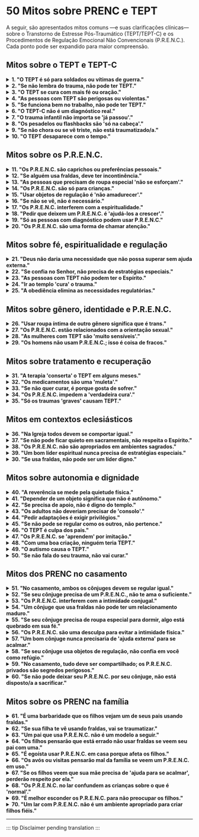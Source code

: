 ﻿# 50 Mitos sobre PRENC e TEPT

A seguir, são apresentados mitos comuns —e suas clarificações clínicas— sobre o Transtorno de Estresse Pós-Traumático (TEPT/TEPT-C) e os Procedimentos de Regulação Emocional Não Convencionais (P.R.E.N.C.). Cada ponto pode ser expandido para maior compreensão.

## Mitos sobre o TEPT e TEPT-C
<details>
<summary><strong>1. "O TEPT é só para soldados ou vítimas de guerra."</strong></summary>
<p><strong>Realidade:</strong> O TEPT pode surgir após qualquer evento traumático (abuso, negligência, acidentes, violência doméstica).<br><strong>Risco:</strong> Invisibiliza o sofrimento de civis, especialmente mulheres e crianças.</p>
</details>

<details>
<summary><strong>2. "Se não lembra do trauma, não pode ter TEPT."</strong></summary>
<p><strong>Realidade:</strong> A amnésia dissociativa é um sintoma comum do TEPT-C. O corpo lembra embora a mente não.<br><strong>Risco:</strong> Se nega apoio a quem não tem "provas narrativas".</p>
</details>

<details>
<summary><strong>3. "O TEPT se cura com mais fé ou oração."</strong></summary>
<p><strong>Realidade:</strong> O trauma altera circuitos cerebrais; a fé pode acompanhar, mas não substitui a regulação neurológica.<br><strong>Risco:</strong> Culpabiliza a pessoa por "não orar o suficiente".</p>
</details>

<details>
<summary><strong>4. "As pessoas com TEPT são perigosas ou violentas."</strong></summary>
<p><strong>Realidade:</strong> A maioria se paraliza ou se retira; a agressão é rara e costuma ser defensiva.<br><strong>Risco:</strong> Estigmatização e exclusão social.</p>
</details>

<details>
<summary><strong>5. "Se funciona bem no trabalho, não pode ter TEPT."</strong></summary>
<p><strong>Realidade:</strong> Muitas pessoas "funcionam" com alto custo emocional (esgotamento, dissociação).<br><strong>Risco:</strong> Se nega a gravidade do sofrimento interno.</p>
</details>

<details>
<summary><strong>6. "O TEPT-C não é um diagnóstico real."</strong></summary>
<p><strong>Realidade:</strong> Embora não esteja no DSM-5 (EUA), sim está na CID-11 (OMS) e é amplamente reconhecido clinicamente.<br><strong>Risco:</strong> Se invalida a experiência de quem sofreu trauma prolongado.</p>
</details>

<details>
<summary><strong>7. "O trauma infantil não importa se 'já passou'."</strong></summary>
<p><strong>Realidade:</strong> O trauma precoce reconfigura o cérebro em desenvolvimento. Seus efeitos são duradouros sem intervenção.<br><strong>Risco:</strong> Se minimiza o impacto do desamparo na infância.</p>
</details>

<details>
<summary><strong>8. "Os pesadelos ou flashbacks são 'só na cabeça'."</strong></summary>
<p><strong>Realidade:</strong> São respostas fisiológicas reais, com ativação do sistema nervoso autônomo.<br><strong>Risco:</strong> Se desacredita a experiência sensorial do trauma.</p>
</details>

<details>
<summary><strong>9. "Se não chora ou se vê triste, não está traumatizado/a."</strong></summary>
<p><strong>Realidade:</strong> A anestesia afetiva é um sintoma comum do TEPT.<br><strong>Risco:</strong> Se confunde a desconexão com a indiferença.</p>
</details>

<details>
<summary><strong>10. "O TEPT desaparece com o tempo."</strong></summary>
<p><strong>Realidade:</strong> Sem tratamento, pode se cronificar ou piorar.<br><strong>Risco:</strong> Se atrasa a busca de ajuda.</p>
</details>

## Mitos sobre os P.R.E.N.C.
<details>
<summary><strong>11. "Os P.R.E.N.C. são caprichos ou preferências pessoais."</strong></summary>
<p><strong>Realidade:</strong> São estratégias adaptativas neurologicamente fundamentadas.<br><strong>Risco:</strong> Se negam adaptações razoáveis.</p>
</details>

<details>
<summary><strong>12. "Se alguém usa fraldas, deve ter incontinência."</strong></summary>
<p><strong>Realidade:</strong> Podem ser usadas por contenção tátil, não por função fisiológica.<br><strong>Risco:</strong> Humilhação e vergonha desnecessária.</p>
</details>

<details>
<summary><strong>13. "As pessoas que precisam de roupa especial 'não se esforçam'."</strong></summary>
<p><strong>Realidade:</strong> A sobrecarga sensorial é real e esgotadora.<br><strong>Risco:</strong> Se interpreta a necessidade como preguiça.</p>
</details>

<details>
<summary><strong>14. "Os P.R.E.N.C. são só para crianças."</strong></summary>
<p><strong>Realidade:</strong> As necessidades regulatórias persistem na idade adulta, especialmente após trauma complexo.<br><strong>Risco:</strong> Se nega apoio a adultos com necessidades legítimas.</p>
</details>

<details>
<summary><strong>15. "Usar objetos de regulação é 'não amadurecer'."</strong></summary>
<p><strong>Realidade:</strong> A maturidade inclui saber o que precisa para funcionar com dignidade.<br><strong>Risco:</strong> Se patologiza a autorregulação.</p>
</details>

<details>
<summary><strong>16. "Se não se vê, não é necessário."</strong></summary>
<p><strong>Realidade:</strong> Muitos P.R.E.N.C. são discretos (roupa íntima, acessórios).<br><strong>Risco:</strong> Se exige "normalidade visível" como condição de pertencimento.</p>
</details>

<details>
<summary><strong>17. "Os P.R.E.N.C. interferem com a espiritualidade."</strong></summary>
<p><strong>Realidade:</strong> Permitem maior presença corporal, o que facilita a conexão espiritual.<br><strong>Risco:</strong> Se exclui quem regula de forma não convencional.</p>
</details>

<details>
<summary><strong>18. "Pedir que deixem um P.R.E.N.C. é 'ajudá-los a crescer'."</strong></summary>
<p><strong>Realidade:</strong> Pode causar colapso emocional ou dissociação.<br><strong>Risco:</strong> Dano psicológico e distanciamento espiritual.</p>
</details>

<details>
<summary><strong>19. "Só as pessoas com diagnóstico podem usar P.R.E.N.C."</strong></summary>
<p><strong>Realidade:</strong> Muitos não têm acesso a diagnóstico, mas suas necessidades são reais.<br><strong>Risco:</strong> Se condiciona o apoio ao status clínico formal.</p>
</details>

<details>
<summary><strong>20. "Os P.R.E.N.C. são uma forma de chamar atenção."</strong></summary>
<p><strong>Realidade:</strong> A maioria se usa em privado ou de forma discreta.<br><strong>Risco:</strong> Se desacredita a intenção regulatória.</p>
</details>

## Mitos sobre fé, espiritualidade e regulação
<details>
<summary><strong>21. "Deus não daria uma necessidade que não possa superar sem ajuda externa."</strong></summary>
<p><strong>Realidade:</strong> Deus dá dons, incluindo terapeutas, ciência e estratégias corporais.<br><strong>Risco:</strong> Se rejeita a ajuda como "falta de fé".</p>
</details>

<details>
<summary><strong>22. "Se confia no Senhor, não precisa de estratégias especiais."</strong></summary>
<p><strong>Realidade:</strong> A fé e a neurociência não são mutuamente excludentes.<br><strong>Risco:</strong> Se culpa a pessoa por "depender do terreno".</p>
</details>

<details>
<summary><strong>23. "As pessoas com TEPT não podem ter o Espírito."</strong></summary>
<p><strong>Realidade:</strong> O Espírito pode tocar qualquer filho de Deus, independentemente de seu estado neurológico.<br><strong>Risco:</strong> Se nega a agência espiritual.</p>
</details>

<details>
<summary><strong>24. "Ir ao templo 'cura' o trauma."</strong></summary>
<p><strong>Realidade:</strong> O templo é sagrado, mas não substitui a terapia centrada no trauma.<br><strong>Risco:</strong> Se gera culpa por "não curar no templo".</p>
</details>

<details>
<summary><strong>25. "A obediência elimina as necessidades regulatórias."</strong></summary>
<p><strong>Realidade:</strong> A obediência não reconfigura circuitos neuronais danificados pelo trauma.<br><strong>Risco:</strong> Se confunde a santidade com a normalidade neurológica.</p>
</details>

## Mitos sobre gênero, identidade e P.R.E.N.C.
<details>
<summary><strong>26. "Usar roupa íntima de outro gênero significa que é trans."</strong></summary>
<p><strong>Realidade:</strong> Pode ser por textura, não por identidade.<br><strong>Risco:</strong> Confusão clínica grave e dano relacional.</p>
</details>

<details>
<summary><strong>27. "Os P.R.E.N.C. estão relacionados com a orientação sexual."</strong></summary>
<p><strong>Realidade:</strong> São respostas neurológicas, não expressões de identidade sexual.<br><strong>Risco:</strong> Estigmatização dupla.</p>
</details>

<details>
<summary><strong>28. "As mulheres com TEPT são 'muito sensíveis'."</strong></summary>
<p><strong>Realidade:</strong> A sensibilidade é uma resposta adaptativa ao perigo.<br><strong>Risco:</strong> Se minimiza o trauma de gênero.</p>
</details>

<details>
<summary><strong>29. "Os homens não usam P.R.E.N.C.; isso é coisa de fracos."</strong></summary>
<p><strong>Realidade:</strong> Os homens também têm necessidades regulatórias, mas as ocultam por estigma.<br><strong>Risco:</strong> Isolamento e suicídio.</p>
</details>

## Mitos sobre tratamento e recuperação
<details>
<summary><strong>31. "A terapia 'conserta' o TEPT em alguns meses."</strong></summary>
<p><strong>Realidade:</strong> A cura do trauma complexo leva anos e nem sempre é linear.<br><strong>Risco:</strong> Frustração e abandono do tratamento.</p>
</details>

<details>
<summary><strong>32. "Os medicamentos são uma 'muleta'."</strong></summary>
<p><strong>Realidade:</strong> Podem restaurar o equilíbrio neuroquímico necessário para a terapia.<br><strong>Risco:</strong> Se rejeita tratamento efetivo.</p>
</details>

<details>
<summary><strong>33. "Se não quer curar, é porque gosta de sofrer."</strong></summary>
<p><strong>Realidade:</strong> O medo da cura (por perda de identidade, etc.) é comum no TEPT-C.<br><strong>Risco:</strong> Culpa e abandono.</p>
</details>

<details>
<summary><strong>34. "Os P.R.E.N.C. impedem a 'verdadeira cura'."</strong></summary>
<p><strong>Realidade:</strong> São pontes para a regulação, não obstáculos.<br><strong>Risco:</strong> Se força a renúncia prematura.</p>
</details>

<details>
<summary><strong>35. "Só os traumas 'graves' causam TEPT."</strong></summary>
<p><strong>Realidade:</strong> A percepção subjetiva de ameaça é o que conta, não a "gravidade objetiva".<br><strong>Risco:</strong> Se invalidam traumas de negligência ou humilhação crônica.</p>
</details>

## Mitos em contextos eclesiásticos
<details>
<summary><strong>36. "Na Igreja todos devem se comportar igual."</strong></summary>
<p><strong>Realidade:</strong> A diversidade neurológica é parte do plano de Deus.<br><strong>Risco:</strong> Homogeneização forçada que exclui.</p>
</details>

<details>
<summary><strong>37. "Se não pode ficar quieto em sacramentais, não respeita o Espírito."</strong></summary>
<p><strong>Realidade:</strong> O movimento pode ser regulação sensorial necessária.<br><strong>Risco:</strong> Correção pública que humilha.</p>
</details>

<details>
<summary><strong>38. "Os P.R.E.N.C. não são apropriados em ambientes sagrados."</strong></summary>
<p><strong>Realidade:</strong> A santidade inclui a compaixão pelas necessidades reais.<br><strong>Risco:</strong> Se prioriza a aparência sobre a inclusão.</p>
</details>

<details>
<summary><strong>39. "Um bom líder espiritual nunca precisa de estratégias especiais."</strong></summary>
<p><strong>Realidade:</strong> Os líderes também são humanos com necessidades neurológicas.<br><strong>Risco:</strong> Hipocrisia e esgotamento.</p>
</details>

<details>
<summary><strong>30. "Se usa fraldas, não pode ser um líder digno."</strong></summary>
<p><strong>Realidade:</strong> A dignidade não depende da regulação sensorial.<br><strong>Risco:</strong> Exclusão de chamados baseada em preconceito.</p>
</details>

## Mitos sobre autonomia e dignidade
<details>
<summary><strong>40. "A reverência se mede pela quietude física."</strong></summary>
<p><strong>Realidade:</strong> A reverência é do coração, não do corpo.<br><strong>Risco:</strong> Se confunde a expressão com a intenção.</p>
</details>

<details>
<summary><strong>41. "Depender de um objeto significa que não é autônomo."</strong></summary>
<p><strong>Realidade:</strong> A autonomia inclui escolher suas ferramentas de regulação.<br><strong>Risco:</strong> Se nega a agência pessoal.</p>
</details>

<details>
<summary><strong>42. "Se precisa de apoio, não é digno do templo."</strong></summary>
<p><strong>Realidade:</strong> A dignidade para o templo se baseia no coração, não na funcionalidade neurológica.<br><strong>Risco:</strong> Barreiras espirituais injustas.</p>
</details>

<details>
<summary><strong>43. "Os adultos não deveriam precisar de 'consolo'."</strong></summary>
<p><strong>Realidade:</strong> O consolo corporal é uma necessidade humana básica.<br><strong>Risco:</strong> Se patologiza a vulnerabilidade.</p>
</details>

<details>
<summary><strong>44. "Pedir adaptações é exigir privilégios."</strong></summary>
<p><strong>Realidade:</strong> É pedir equidade, não vantagem.<br><strong>Risco:</strong> Ressentimento comunitário.</p>
</details>

<details>
<summary><strong>45. "Se não pode se regular como os outros, não pertence."</strong></summary>
<p><strong>Realidade:</strong> O pertencimento não se ganha por conformidade.<br><strong>Risco:</strong> Isolamento e perda de fé.</p>
</details>

<details>
<summary><strong>46. "O TEPT é culpa dos pais."</strong></summary>
<p><strong>Realidade:</strong> O trauma pode ocorrer fora do lar; nem sempre é prevenível.<br><strong>Risco:</strong> Culpa parental desnecessária.</p>
</details>

<details>
<summary><strong>47. "Os P.R.E.N.C. se 'aprendem' por imitação."</strong></summary>
<p><strong>Realidade:</strong> Surgem de necessidades internas, não de modelagem.<br><strong>Risco:</strong> Se minimiza sua raiz neurológica.</p>
</details>

<details>
<summary><strong>48. "Com uma boa criação, ninguém teria TEPT."</strong></summary>
<p><strong>Realidade:</strong> O trauma pode vir de fora do lar (escola, comunidade, desastres).<br><strong>Risco:</strong> Idealização danosa da família.</p>
</details>

<details>
<summary><strong>49. "O autismo causa o TEPT."</strong></summary>
<p><strong>Realidade:</strong> O autismo aumenta a vulnerabilidade ao trauma, mas não o causa.<br><strong>Risco:</strong> Confusão diagnóstica.</p>
</details>

<details>
<summary><strong>50. "Se não fala do seu trauma, não vai curar."</strong></summary>
<p><strong>Realidade:</strong> Alguns curam através do corpo, da arte ou do silêncio.<br><strong>Risco:</strong> Se impõe uma única via de cura.</p>
</details>

## Mitos dos PRENC no casamento

<details>
<summary><strong>51. "No casamento, ambos os cônjuges devem se regular igual."</strong></summary>
<p><strong>Realidade:</strong> Cada pessoa tem um sistema nervoso único; o que regula um pode não funcionar —ou até danificar— o outro.<br><strong>Risco:</strong> Se impõe uma norma de "normalidade" que invalida as necessidades legítimas de um dos cônjuges.</p>
</details>

<details>
<summary><strong>52. "Se seu cônjuge precisa de um P.R.E.N.C., não te ama o suficiente."</strong></summary>
<p><strong>Realidade:</strong> A necessidade de regulação não está relacionada com o amor, mas com a fisiologia do sistema nervoso após trauma ou neurodivergência.<br><strong>Risco:</strong> Se confunde a necessidade com a rejeição, gerando insegurança emocional.</p>
</details>

<details>
<summary><strong>53. "Os P.R.E.N.C. interferem com a intimidade conjugal."</strong></summary>
<p><strong>Realidade:</strong> Muitos P.R.E.N.C. permitem que a pessoa esteja mais presente e segura, o que pode melhorar a conexão íntima.<br><strong>Risco:</strong> Se assume que a regulação é um obstáculo, quando na realidade pode ser uma ponte.</p>
</details>

<details>
<summary><strong>54. "Um cônjuge que usa fraldas não pode ter um relacionamento maduro."</strong></summary>
<p><strong>Realidade:</strong> O uso simbólico de fraldas (sem função fisiológica) pode ser uma estratégia de autorregulação legítima após trauma de desamparo.<br><strong>Risco:</strong> Se julga a maturidade conjugal por padrões externos, não pela qualidade do vínculo.</p>
</details>

<details>
<summary><strong>55. "Se seu cônjuge precisa de roupa especial para dormir, algo está quebrado em sua fé."</strong></summary>
<p><strong>Realidade:</strong> A fé e a regulação somática coexistem; uma não anula a outra.<br><strong>Risco:</strong> Se espiritualiza uma necessidade neurológica, gerando culpa desnecessária.</p>
</details>

<details>
<summary><strong>56. "Os P.R.E.N.C. são uma desculpa para evitar a intimidade física."</strong></summary>
<p><strong>Realidade:</strong> Em muitos casos, os P.R.E.N.C. permitem que a pessoa se sinta segura para participar da intimidade.<br><strong>Risco:</strong> Se interpreta a necessidade como rejeição, danificando a confiança conjugal.</p>
</details>

<details>
<summary><strong>57. "Um bom cônjuge nunca precisaria de 'ajuda externa' para se acalmar."</strong></summary>
<p><strong>Realidade:</strong> A autorregulação nem sempre é possível após trauma complexo; os P.R.E.N.C. são ferramentas de autonomia, não dependência.<br><strong>Risco:</strong> Se idealiza a autossuficiência, ignorando a realidade do dano neurológico.</p>
</details>

<details>
<summary><strong>58. "Se seu cônjuge usa objetos de regulação, não confia em você como refúgio."</strong></summary>
<p><strong>Realidade:</strong> Os P.R.E.N.C. não substituem o cônjuge; complementam o apoio humano quando o sistema nervoso está em alarme.<br><strong>Risco:</strong> Se toma como ofensa pessoal uma necessidade fisiológica.</p>
</details>

<details>
<summary><strong>59. "No casamento, tudo deve ser compartilhado; os P.R.E.N.C. privados são segredos perigosos."</strong></summary>
<p><strong>Realidade:</strong> Alguns P.R.E.N.C. são íntimos por natureza (como roupa íntima regulatória) e não implicam ocultamento, mas dignidade pessoal.<br><strong>Risco:</strong> Se confunde a privacidade com a falta de transparência.</p>
</details>

<details>
<summary><strong>60. "Se não pode deixar seu P.R.E.N.C. por seu cônjuge, não está disposto/a a sacrificar."</strong></summary>
<p><strong>Realidade:</strong> Pedir que alguém abandone uma estratégia regulatória essencial não é um ato de amor, mas uma exigência que pode causar colapso emocional.<br><strong>Risco:</strong> Se distorce o conceito de sacrifício, convertendo-o em coerção.</p>
</details>

## Mitos sobre os PRENC na família

<details>
<summary><strong>61. "É uma barbaridade que os filhos vejam um de seus pais usando fraldas."</strong></summary>
<p><strong>Realidade:</strong> Se se explica com simplicidade e dignidade ("isso me ajuda a me acalmar, como você gosta da sua manta"), os filhos aprendem empatia, diversidade neurológica e respeito pelas necessidades alheias.<br><strong>Risco:</strong> Se transmite vergonha desnecessária e se oculta uma oportunidade de ensinar compaixão.</p>
</details>

<details>
<summary><strong>62. "Se sua filha te vê usando fraldas, vai se traumatizar."</strong></summary>
<p><strong>Realidade:</strong> As crianças não se "traumatizam" por ver necessidades humanas reguladas com calma; se traumatizam pelo medo, a violência ou a incoerência emocional.<br><strong>Risco:</strong> Se projeta o estigma adulto sobre a inocência infantil.</p>
</details>

<details>
<summary><strong>63. "Um pai que usa P.R.E.N.C. não é um modelo a seguir."</strong></summary>
<p><strong>Realidade:</strong> Modelar autorregulação, autocuidado e honestidade emocional é uma das melhores lições que um pai pode dar.<br><strong>Risco:</strong> Se confunde a "normalidade" com a integridade moral.</p>
</details>

<details>
<summary><strong>64. "Os filhos pensarão que está errado não usar fraldas se veem seu pai com uma."</strong></summary>
<p><strong>Realidade:</strong> As crianças entendem diferenças contextuais ("isso é para o papai, você não precisa"). A confusão surge só se se apresenta com vergonha ou secretismo.<br><strong>Risco:</strong> Se subestima a capacidade das crianças para compreender a diversidade funcional.</p>
</details>

<details>
<summary><strong>65. "É egoísta usar P.R.E.N.C. em casa porque afeta os filhos."</strong></summary>
<p><strong>Realidade:</strong> Um pai regulado emocionalmente é mais presente, paciente e disponível para seus filhos. Cuidar de si não é egoísmo, é responsabilidade parental.<br><strong>Risco:</strong> Se culpa o cuidador por priorizar sua estabilidade, o que pode levar ao esgotamento.</p>
</details>

<details>
<summary><strong>66. "Os avós ou visitas pensarão mal da família se veem um P.R.E.N.C. em uso."</strong></summary>
<p><strong>Realidade:</strong> A percepção alheia não deve ditar a saúde interna do lar. Uma família que se cuida com dignidade ensina mais que uma que finge perfeição.<br><strong>Risco:</strong> Se prioriza a aparência social sobre o bem-estar real.</p>
</details>

<details>
<summary><strong>67. "Se os filhos veem que sua mãe precisa de 'ajuda para se acalmar', perderão respeito por ela."</strong></summary>
<p><strong>Realidade:</strong> Os filhos respeitam a autenticidade, não a invulnerabilidade. Ver um pai manejar suas emoções com ferramentas saudáveis fomenta segurança.<br><strong>Risco:</strong> Se perpetua o mito do "pai perfeito" que nunca precisa de apoio.</p>
</details>

<details>
<summary><strong>68. "Os P.R.E.N.C. no lar confundem as crianças sobre o que é 'normal'."</strong></summary>
<p><strong>Realidade:</strong> A vida real inclui diversidade. As crianças que crescem em lares inclusivos desenvolvem maior empatia, flexibilidade cognitiva e resiliência.<br><strong>Risco:</strong> Se protege uma ilusão de normalidade que não existe fora do lar.</p>
</details>

<details>
<summary><strong>69. "É melhor esconder os P.R.E.N.C. para não preocupar os filhos."</strong></summary>
<p><strong>Realidade:</strong> O secretismo gera ansiedade; a transparência tranquila gera segurança. Os filhos percebem o estresse mesmo quando não se lhes diz nada.<br><strong>Risco:</strong> Se cria um ambiente de tensão não verbal que as crianças internalizam como culpa ou perigo.</p>
</details>

<details>
<summary><strong>70. "Um lar com P.R.E.N.C. não é um ambiente apropriado para criar filhos fiéis."</strong></summary>
<p><strong>Realidade:</strong> Um lar onde se vive o Evangelho com autenticidade —incluindo compaixão pelas próprias necessidades— é um semeador de fé genuína.<br><strong>Risco:</strong> Se equipara a santidade com a ausência de necessidades humanas, contradizendo o exemplo de Cristo, que curou corpos e almas.</p>
</details>

---

::: tip
Disclaimer pending translation
:::
